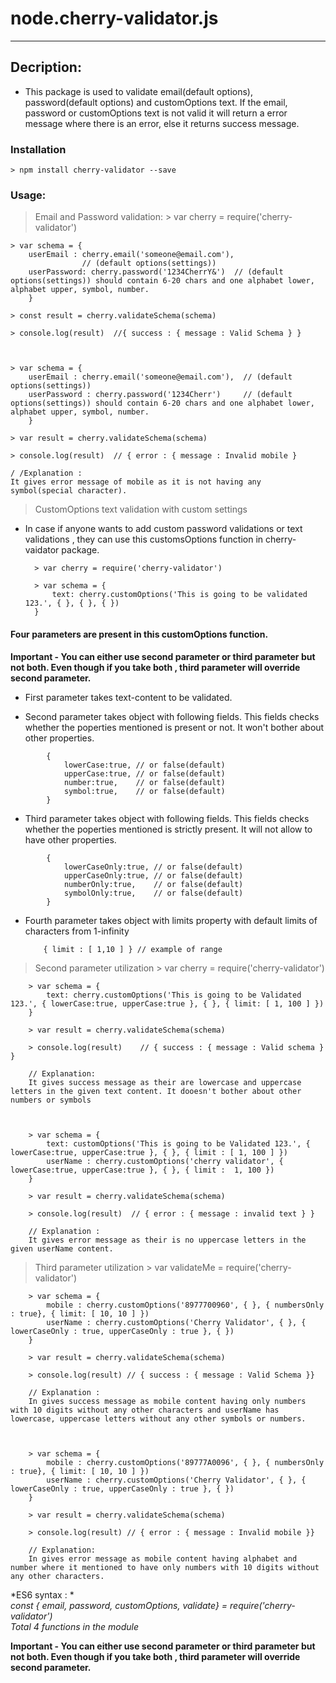 # node.cherry-validator.js
___

##  Decription:

* This package is used to validate email(default options), password(default options) and customOptions text. If the email, password or customOptions text is not valid it will return a error message where there is an error, else it returns success message.


### Installation

    > npm install cherry-validator --save


### Usage:

   > Email and Password validation:
    > var cherry = require('cherry-validator')

    > var schema = { 
        userEmail : cherry.email('someone@email.com'),
                    // (default options(settings))
        userPassword: cherry.password('1234CherrY&')  // (default options(settings)) should contain 6-20 chars and one alphabet lower, alphabet upper, symbol, number.
        }

    > const result = cherry.validateSchema(schema)

    > console.log(result)  //{ success : { message : Valid Schema } }



    > var schema = { 
        userEmail : cherry.email('someone@email.com'),  // (default options(settings))
        userPassword : cherry.password('1234Cherr')     // (default options(settings)) should contain 6-20 chars and one alphabet lower, alphabet upper, symbol, number.
        }

    > var result = cherry.validateSchema(schema)

    > console.log(result)  // { error : { message : Invalid mobile } 

    / /Explanation :
    It gives error message of mobile as it is not having any symbol(special character).


   > CustomOptions text validation with custom settings
* In case if anyone wants to add custom password validations or text validations , they can use this customsOptions function in cherry-vaidator package.

        > var cherry = require('cherry-validator')

        > var schema = {
            text: cherry.customOptions('This is going to be validated 123.', { }, { }, { })
        }
    
#### Four parameters are present in this customOptions function.

**Important - You can either use second parameter or third parameter but not both. Even though if you take both , third parameter will override second parameter.**

* First parameter takes text-content to be validated.

* Second parameter takes object with following fields. This fields checks whether the poperties mentioned is present or not. It won't bother about other properties.

```
        {
            lowerCase:true, // or false(default)   
            upperCase:true, // or false(default)
            number:true,    // or false(default)
            symbol:true,    // or false(default)
        }

```
* Third parameter takes object with following fields. This fields checks whether the poperties mentioned is strictly present. It will not allow to have other properties.
```
        {
            lowerCaseOnly:true, // or false(default)   
            upperCaseOnly:true, // or false(default)
            numberOnly:true,    // or false(default)
            symbolOnly:true,    // or false(default)
        }

```
    
* Fourth parameter takes object with limits property with default limits of characters from  1-infinity
    ```
        { limit : [ 1,10 ] } // example of range 

    ```



> Second parameter utilization
        > var cherry = require('cherry-validator')

        > var schema = {
            text: cherry.customOptions('This is going to be Validated 123.', { lowerCase:true, upperCase:true }, { }, { limit: [ 1, 100 ] })
        }

        > var result = cherry.validateSchema(schema)

        > console.log(result)    // { success : { message : Valid schema } }

        // Explanation: 
        It gives success message as their are lowercase and uppercase letters in the given text content. It dooesn't bother about other numbers or symbols



        > var schema = {
            text: customOptions('This is going to be Validated 123.', { lowerCase:true, upperCase:true }, { }, { limit : [ 1, 100 ] })
            userName : cherry.customOptions('cherry validator', { lowerCase:true, upperCase:true }, { }, { limit :  1, 100 })
        }

        > var result = cherry.validateSchema(schema)

        > console.log(result)  // { error : { message : invalid text } }

        // Explanation : 
        It gives error message as their is no uppercase letters in the given userName content.



> Third parameter utilization
        > var validateMe = require('cherry-validator')
        
        > var schema = {
            mobile : cherry.customOptions('8977700960', { }, { numbersOnly : true}, { limit: [ 10, 10 ] })
            userName : cherry.customOptions('Cherry Validator', { }, { lowerCaseOnly : true, upperCaseOnly : true }, { })
        } 

        > var result = cherry.validateSchema(schema)

        > console.log(result) // { success : { message : Valid Schema }} 

        // Explanation :
        In gives success message as mobile content having only numbers with 10 digits without any other characters and userName has lowercase, uppercase letters without any other symbols or numbers.



        > var schema = {
            mobile : cherry.customOptions('89777A0096', { }, { numbersOnly : true}, { limit: [ 10, 10 ] })
            userName : cherry.customOptions('Cherry Validator', { }, { lowerCaseOnly : true, upperCaseOnly : true }, { })
        } 

        > var result = cherry.validateSchema(schema)

        > console.log(result) // { error : { message : Invalid mobile }} 

        // Explanation:
        In gives error message as mobile content having alphabet and number where it mentioned to have only numbers with 10 digits without any other characters.



*ES6 syntax : *<br/>
*const { email, password, customOptions, validate} = require('cherry-validator')*<br/>
*Total 4 functions in the module*<br/>

**Important - You can either use second parameter or third parameter but not both. Even though if you take both , third parameter will override second parameter.**












